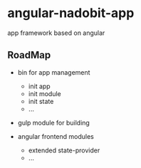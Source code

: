 # angular-nadobit-app
app framework based on angular

## RoadMap

* bin for app management
  * init app
  * init module
  * init state
  * ...

* gulp module for building

* angular frontend modules
  * extended state-provider
  * ...
